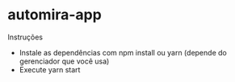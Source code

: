 # automira-app
Instruções
- Instale as dependências com npm install ou yarn (depende do gerenciador que você usa)
- Execute yarn start
